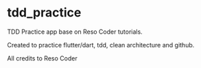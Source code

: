 # tdd_practice

TDD Practice app base on Reso Coder tutorials. 

Created to practice flutter/dart, tdd, clean architecture and github.

All credits to Reso Coder
